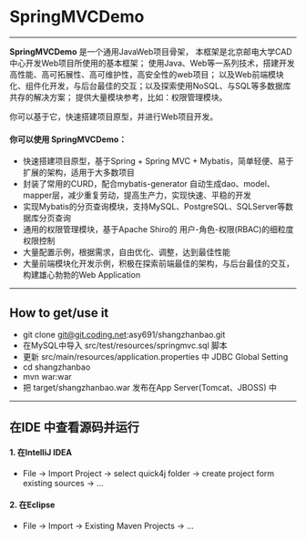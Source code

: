 # SpringMVCDemo

------

**SpringMVCDemo** 是一个通用JavaWeb项目骨架， 
本框架是北京邮电大学CAD中心开发Web项目所使用的基本框架；
使用Java、Web等一系列技术，搭建开发高性能、高可拓展性、高可维护性，高安全性的web项目；
以及Web前端模块化、组件化开发，与后台最佳的交互；以及探索使用NoSQL、与SQL等多数据库共存的解决方案；
提供大量模块参考，比如：权限管理模块。

你可以基于它，快速搭建项目原型，并进行Web项目开发。

#### 你可以使用 **SpringMVCDemo**：

* 快速搭建项目原型，基于Spring + Spring MVC + Mybatis，简单轻便、易于扩展的架构，适用于大多数项目
* 封装了常用的CURD，配合mybatis-generator 自动生成dao、model、mapper层，减少重复劳动，提高生产力，实现快速、平稳的开发
* 实现Mybatis的分页查询模块，支持MySQL、PostgreSQL、SQLServer等数据库分页查询
* 通用的权限管理模块，基于Apache Shiro的 用户-角色-权限(RBAC)的细粒度权限控制
* 大量配置示例，根据需求，自由优化、调整，达到最佳性能
* 大量前端模块化开发示例，积极在探索前端最佳的架构，与后台最佳的交互，构建雄心勃勃的Web Application

------

## How to get/use it
* git clone git@git.coding.net:asy691/shangzhanbao.git
* 在MySQL中导入 src/test/resources/springmvc.sql 脚本
* 更新 src/main/resources/application.properties 中 JDBC Global Setting
* cd shangzhanbao
* mvn war:war 
* 把 target/shangzhanbao.war 发布在App Server(Tomcat、JBOSS) 中

------

## 在IDE 中查看源码并运行
#### 1. 在IntelliJ IDEA
* File -> Import Project -> select quick4j folder -> create project form existing sources -> ...

#### 2. 在Eclipse
* File -> Import -> Existing Maven Projects -> ...